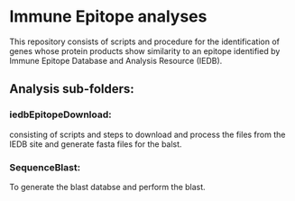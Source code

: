 # Immune Epitope analyses
This repository consists of scripts and procedure for the identification of genes whose protein products show similarity to an epitope identified by  Immune Epitope Database and Analysis Resource (IEDB).


## Analysis sub-folders:

### iedbEpitopeDownload:
consisting of scripts and steps to download and process the files from the IEDB site and generate fasta files for the balst.

### SequenceBlast: 
To generate the blast databse and perform the blast. 

